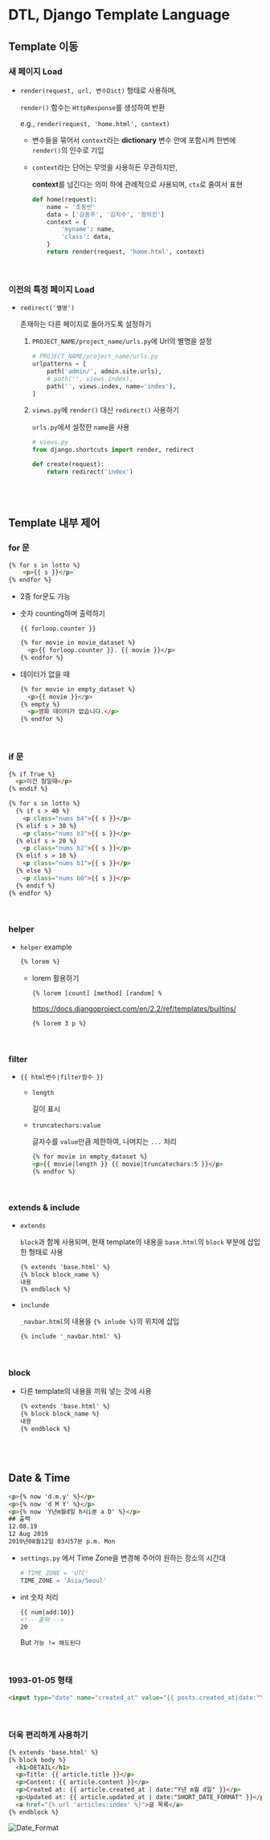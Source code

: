 # DTL, Django Template Language

## Template 이동

### 새 페이지 Load

- `render(request, url, 변수Dict)` 형태로 사용하며,

  `render()` 함수는 `HttpResponse`를 생성하여 반환

  e.g., `render(request, 'home.html', context)`

  - 변수들을 묶어서 `context`라는 **dictionary** 변수 안에 포함시켜 한번에 `render()`의 인수로 기입

  - `context`라는 단어는 무엇을 사용하든 무관하지만,

    **context**를 넘긴다는 의미 하에 관례적으로 사용되며, `ctx`로 줄여서 표현

    ```python
    def home(request):
        name = '조동빈'
        data = ['강동주', '김지수', '정의진']
        context = {
            'myname': name,
            'class': data,
        }
        return render(request, 'home.html', context)
    ```

<br>

### 이전의 특정 페이지 Load

- `redirect('별명')`

  존재하는 다른 페이지로 돌아가도록 설정하기
  
  1. `PROJECT_NAME/project_name/urls.py`에 Url의 별명을 설정
  
     ```python
     # PROJECT_NAME/project_name/urls.py
     urlpatterns = [
         path('admin/', admin.site.urls),
         # path('', views.index),
         path('', views.index, name='index'),
     ]
     ```
     
  2. `views.py`에 `render()` 대신 `redirect()` 사용하기
  
     `urls.py`에서 설정한 `name`을 사용
     
     ```python
     # views.py
     from django.shortcuts import render, redirect
     
     def create(request):
         return redirect('index')
     ```

<br>

<br>

## Template 내부 제어

### for 문

```html
{% for s in lotto %}
	<p>{{ s }}</p>
{% endfor %}
```

- 2중 for문도 가능

- 숫자 counting하며 출력하기

  `{{ forloop.counter }}`

  ```html
  {% for movie in movie_dataset %}
    <p>{{ forloop.counter }}. {{ movie }}</p>
  {% endfor %}
  ```

- 데이터가 없을 때

  ```html
  {% for movie in empty_dataset %}
    <p>{{ movie }}</p>
  {% empty %}
    <p>영화 데이터가 없습니다.</p>
  {% endfor %}
  ```

<br>

### if 문

```html
{% if True %}
  <p>이건 참일때</p>
{% endif %}
```

```html
{% for s in lotto %}
  {% if s > 40 %}
    <p class="nums b4">{{ s }}</p>
  {% elif s > 30 %}
    <p class="nums b3">{{ s }}</p>
  {% elif s > 20 %}
    <p class="nums b2">{{ s }}</p>
  {% elif s > 10 %}
    <p class="nums b1">{{ s }}</p>
  {% else %}
    <p class="nums b0">{{ s }}</p>
  {% endif %}
{% endfor %}
```

<br>

### helper

- `helper` example

    ```html
    {% lorem %}
    ```

    - lorem 활용하기

        ```html
        {% lorem [count] [method] [random] %
        ```

        <https://docs.djangoproject.com/en/2.2/ref/templates/builtins/>

        ```
        {% lorem 3 p %}
        ```
    

<br>

### filter

- `{{ html변수|filter함수 }}`
  - `length`

    길이 표시

  - `truncatechars:value`

    글자수를 `value`만큼 제한하여, 나머지는 `...` 처리

      ```html
    {% for movie in empty_dataset %}
      <p>{{ movie|length }} {{ movie|truncatechars:5 }}</p>
    {% endfor %}
      ```

<br>

### extends & include

- `extends`

  `block`과 함께 사용되며, 현재 template의 내용을 `base.html`의 `block` 부분에 삽입한 형태로 사용

  ```html
  {% extends 'base.html' %}
  {% block block_name %}
  내용
  {% endblock %}
  ```

- `inclunde`

  `_navbar.html`의 내용을 `{% inlude %}`의 위치에 삽입
  
  ```html
  {% include '_navbar.html' %}
  ```

<br>

### block

- 다른 template의 내용을 끼워 넣는 것에 사용

  ```html
  {% extends 'base.html' %}
  {% block block_name %}
  내용
  {% endblock %}
  ```

<br>

<br>

## Date & Time

```html
<p>{% now 'd.m.y' %}</p>
<p>{% now 'd M Y' %}</p>
<p>{% now 'Y년m월d일 h시i분 a D' %}</p>
## 출력
12.08.19
12 Aug 2019
2019년08월12일 03시57분 p.m. Mon
```

- `settings.py` 에서 Time Zone을 변경해 주어야 원하는 장소의 시간대

  ```python
  # TIME_ZONE = 'UTC'
  TIME_ZONE = 'Asia/Seoul'
  ```

- int 숫자 처리

  ```html
  {{ num|add:10}}
  <!-- 출력 -->
  20
  ```

  But `가능 != 해도된다`

<br>

### 1993-01-05 형태

```html
<input type="date" name="created_at" value="{{ posts.created_at|date:"Y-m-d" }}">
```

<br>

### 더욱 편리하게 사용하기

```html
{% extends 'base.html' %}
{% block body %}
  <h1>DETAIL</h1>
  <p>Title: {{ article.title }}</p>
  <p>Content: {{ article.content }}</p>
  <p>Created at: {{ article.created_at | date:"Y년 m월 d일" }}</p>
  <p>Updated at: {{ article.updated_at | date:"SHORT_DATE_FORMAT" }}</p>
  <a href="{% url 'articles:index' %}">글 목록</a>
{% endblock %}
```

![Date_Format](assets/Date_Format.jpg)